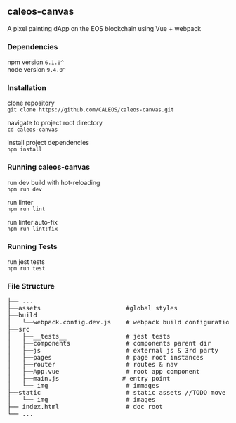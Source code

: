 ## caleos-canvas

A pixel painting dApp on the EOS blockchain using Vue + webpack

### Dependencies

npm version `6.1.0^` <br/>
node version `9.4.0^`

### Installation
clone repository<br/>
`git clone https://github.com/CALEOS/caleos-canvas.git` <br/>

navigate to project root directory<br/>
`cd caleos-canvas` <br/>

install project dependencies<br/>
`npm install` <br/>

### Running caleos-canvas

run dev build with hot-reloading<br />
`npm run dev`<br />

run linter<br />
`npm run lint`<br />

run linter auto-fix<br />
`npm run lint:fix`<br />

### Running Tests

run jest tests<br />
`npm run test`  

### File Structure
<pre>
├── ...
├──assets                       #global styles
├──build   
│   └──webpack.config.dev.js    # webpack build configuration        
├──src                           
│   ├──__tests__                # jest tests     
│   ├──components               # components parent dir
│   ├──js                       # external js & 3rd party    
│   ├──pages                    # page root instances
│   ├──router                   # routes & nav   
│   ├──App.vue                  # root app component
│   ├──main.js                 # entry point
│   └── img                     # immages
├──static                       # static assets //TODO move to assets dir
│   └── img                     # images
├── index.html                  # doc root
└── ...
</pre>
